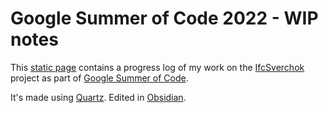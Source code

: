 # Google Summer of Code 2022 - WIP notes

This [static page](https://mdjska.github.io/GSoC/) contains a progress log of my work on the [IfcSverchok](https://github.com/opencax/GSoC/issues/43) project as part of [Google Summer of Code](https://summerofcode.withgoogle.com/). 

It's made using [Quartz](https://quartz.jzhao.xyz/). Edited in [Obsidian](https://obsidian.md/).
